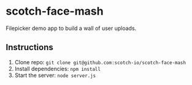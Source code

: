 # scotch-face-mash
Filepicker demo app to build a wall of user uploads.

## Instructions

1. Clone repo: `git clone git@github.com:scotch-io/scotch-face-mash`
2. Install dependencies: `npm install`
3. Start the server: `node server.js`